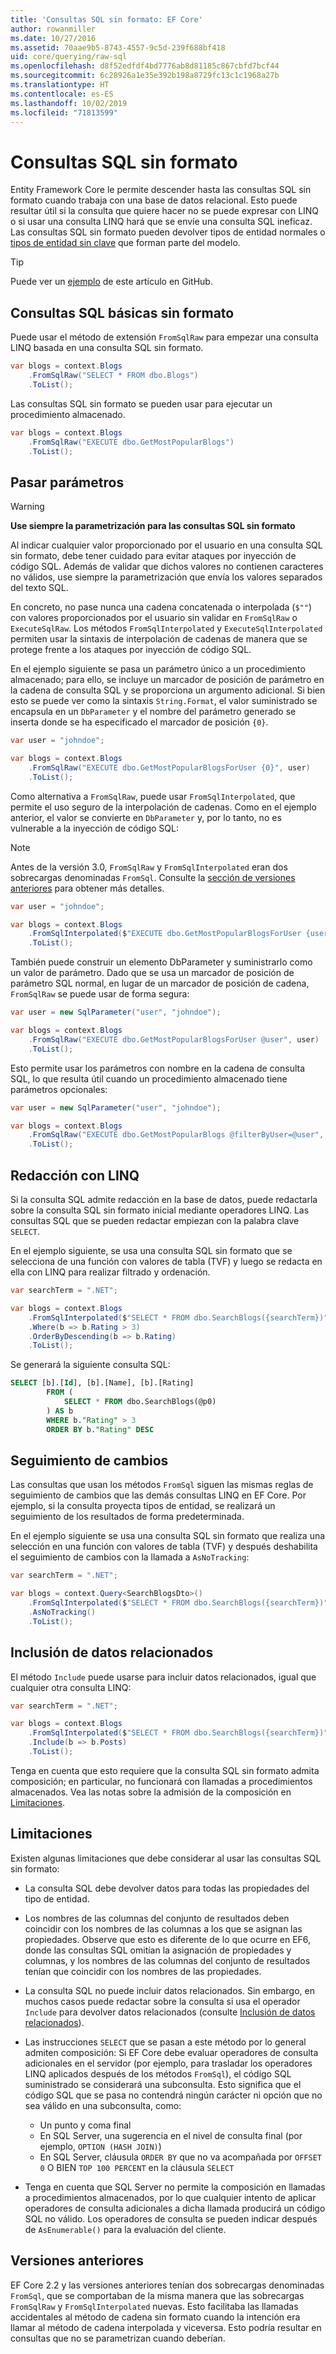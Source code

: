 ```yaml
---
title: 'Consultas SQL sin formato: EF Core'
author: rowanmiller
ms.date: 10/27/2016
ms.assetid: 70aae9b5-8743-4557-9c5d-239f688bf418
uid: core/querying/raw-sql
ms.openlocfilehash: d8f52edfdf4bd7776ab8d81185c867cbfd7bcf44
ms.sourcegitcommit: 6c28926a1e35e392b198a8729fc13c1c1968a27b
ms.translationtype: HT
ms.contentlocale: es-ES
ms.lasthandoff: 10/02/2019
ms.locfileid: "71813599"
---
```

# <a name="raw-sql-queries"></a>Consultas SQL sin formato

Entity Framework Core le permite descender hasta las consultas SQL sin formato cuando trabaja con una base de datos relacional. Esto puede resultar útil si la consulta que quiere hacer no se puede expresar con LINQ o si usar una consulta LINQ hará que se envíe una consulta SQL ineficaz. Las consultas SQL sin formato pueden devolver tipos de entidad normales o [tipos de entidad sin clave](xref:core/modeling/keyless-entity-types) que forman parte del modelo.

> [!TIP]  
> Puede ver un [ejemplo](https://github.com/aspnet/EntityFramework.Docs/tree/master/samples/core/Querying/Querying/RawSQL/Sample.cs) de este artículo en GitHub.

## <a name="basic-raw-sql-queries"></a>Consultas SQL básicas sin formato

Puede usar el método de extensión `FromSqlRaw` para empezar una consulta LINQ basada en una consulta SQL sin formato.

<!-- [!code-csharp[Main](samples/core/Querying/RawSQL/Sample.cs)] -->
``` csharp
var blogs = context.Blogs
    .FromSqlRaw("SELECT * FROM dbo.Blogs")
    .ToList();
```

Las consultas SQL sin formato se pueden usar para ejecutar un procedimiento almacenado.

<!-- [!code-csharp[Main](samples/core/Querying/RawSQL/Sample.cs)] -->
``` csharp
var blogs = context.Blogs
    .FromSqlRaw("EXECUTE dbo.GetMostPopularBlogs")
    .ToList();
```

## <a name="passing-parameters"></a>Pasar parámetros

> [!WARNING]
> **Use siempre la parametrización para las consultas SQL sin formato**
>
> Al indicar cualquier valor proporcionado por el usuario en una consulta SQL sin formato, debe tener cuidado para evitar ataques por inyección de código SQL. Además de validar que dichos valores no contienen caracteres no válidos, use siempre la parametrización que envía los valores separados del texto SQL.
>
> En concreto, no pase nunca una cadena concatenada o interpolada (`$""`) con valores proporcionados por el usuario sin validar en `FromSqlRaw` o `ExecuteSqlRaw`. Los métodos `FromSqlInterpolated` y `ExecuteSqlInterpolated` permiten usar la sintaxis de interpolación de cadenas de manera que se protege frente a los ataques por inyección de código SQL.

En el ejemplo siguiente se pasa un parámetro único a un procedimiento almacenado; para ello, se incluye un marcador de posición de parámetro en la cadena de consulta SQL y se proporciona un argumento adicional. Si bien esto se puede ver como la sintaxis `String.Format`, el valor suministrado se encapsula en un `DbParameter` y el nombre del parámetro generado se inserta donde se ha especificado el marcador de posición `{0}`.

<!-- [!code-csharp[Main](samples/core/Querying/RawSQL/Sample.cs)] -->
``` csharp
var user = "johndoe";

var blogs = context.Blogs
    .FromSqlRaw("EXECUTE dbo.GetMostPopularBlogsForUser {0}", user)
    .ToList();
```

Como alternativa a `FromSqlRaw`, puede usar `FromSqlInterpolated`, que permite el uso seguro de la interpolación de cadenas. Como en el ejemplo anterior, el valor se convierte en `DbParameter` y, por lo tanto, no es vulnerable a la inyección de código SQL:

> [!NOTE]
> Antes de la versión 3.0, `FromSqlRaw` y `FromSqlInterpolated` eran dos sobrecargas denominadas `FromSql`. Consulte la [sección de versiones anteriores](#previous-versions) para obtener más detalles.

<!-- [!code-csharp[Main](samples/core/Querying/RawSQL/Sample.cs)] -->
``` csharp
var user = "johndoe";

var blogs = context.Blogs
    .FromSqlInterpolated($"EXECUTE dbo.GetMostPopularBlogsForUser {user}")
    .ToList();
```

También puede construir un elemento DbParameter y suministrarlo como un valor de parámetro. Dado que se usa un marcador de posición de parámetro SQL normal, en lugar de un marcador de posición de cadena, `FromSqlRaw` se puede usar de forma segura:

<!-- [!code-csharp[Main](samples/core/Querying/RawSQL/Sample.cs)] -->
``` csharp
var user = new SqlParameter("user", "johndoe");

var blogs = context.Blogs
    .FromSqlRaw("EXECUTE dbo.GetMostPopularBlogsForUser @user", user)
    .ToList();
```

Esto permite usar los parámetros con nombre en la cadena de consulta SQL, lo que resulta útil cuando un procedimiento almacenado tiene parámetros opcionales:

<!-- [!code-csharp[Main](samples/core/Querying/RawSQL/Sample.cs)] -->
``` csharp
var user = new SqlParameter("user", "johndoe");

var blogs = context.Blogs
    .FromSqlRaw("EXECUTE dbo.GetMostPopularBlogs @filterByUser=@user", user)
    .ToList();
```

## <a name="composing-with-linq"></a>Redacción con LINQ

Si la consulta SQL admite redacción en la base de datos, puede redactarla sobre la consulta SQL sin formato inicial mediante operadores LINQ. Las consultas SQL que se pueden redactar empiezan con la palabra clave `SELECT`.

En el ejemplo siguiente, se usa una consulta SQL sin formato que se selecciona de una función con valores de tabla (TVF) y luego se redacta en ella con LINQ para realizar filtrado y ordenación.

<!-- [!code-csharp[Main](samples/core/Querying/RawSQL/Sample.cs)] -->
``` csharp
var searchTerm = ".NET";

var blogs = context.Blogs
    .FromSqlInterpolated($"SELECT * FROM dbo.SearchBlogs({searchTerm})")
    .Where(b => b.Rating > 3)
    .OrderByDescending(b => b.Rating)
    .ToList();
```

Se generará la siguiente consulta SQL:

``` sql
SELECT [b].[Id], [b].[Name], [b].[Rating]
        FROM (
            SELECT * FROM dbo.SearchBlogs(@p0)
        ) AS b
        WHERE b."Rating" > 3
        ORDER BY b."Rating" DESC
```

## <a name="change-tracking"></a>Seguimiento de cambios

Las consultas que usan los métodos `FromSql` siguen las mismas reglas de seguimiento de cambios que las demás consultas LINQ en EF Core. Por ejemplo, si la consulta proyecta tipos de entidad, se realizará un seguimiento de los resultados de forma predeterminada.

En el ejemplo siguiente se usa una consulta SQL sin formato que realiza una selección en una función con valores de tabla (TVF) y después deshabilita el seguimiento de cambios con la llamada a `AsNoTracking`:

<!-- [!code-csharp[Main](samples/core/Querying/RawSQL/Sample.cs)] -->
``` csharp
var searchTerm = ".NET";

var blogs = context.Query<SearchBlogsDto>()
    .FromSqlInterpolated($"SELECT * FROM dbo.SearchBlogs({searchTerm})")
    .AsNoTracking()
    .ToList();
```

## <a name="including-related-data"></a>Inclusión de datos relacionados

El método `Include` puede usarse para incluir datos relacionados, igual que cualquier otra consulta LINQ:

<!-- [!code-csharp[Main](samples/core/Querying/RawSQL/Sample.cs)] -->
``` csharp
var searchTerm = ".NET";

var blogs = context.Blogs
    .FromSqlInterpolated($"SELECT * FROM dbo.SearchBlogs({searchTerm})")
    .Include(b => b.Posts)
    .ToList();
```

Tenga en cuenta que esto requiere que la consulta SQL sin formato admita composición; en particular, no funcionará con llamadas a procedimientos almacenados. Vea las notas sobre la admisión de la composición en [Limitaciones](#limitations).

## <a name="limitations"></a>Limitaciones

Existen algunas limitaciones que debe considerar al usar las consultas SQL sin formato:

* La consulta SQL debe devolver datos para todas las propiedades del tipo de entidad.

* Los nombres de las columnas del conjunto de resultados deben coincidir con los nombres de las columnas a los que se asignan las propiedades. Observe que esto es diferente de lo que ocurre en EF6, donde las consultas SQL omitían la asignación de propiedades y columnas, y los nombres de las columnas del conjunto de resultados tenían que coincidir con los nombres de las propiedades.

* La consulta SQL no puede incluir datos relacionados. Sin embargo, en muchos casos puede redactar sobre la consulta si usa el operador `Include` para devolver datos relacionados (consulte [Inclusión de datos relacionados](#including-related-data)).

* Las instrucciones `SELECT` que se pasan a este método por lo general admiten composición: Si EF Core debe evaluar operadores de consulta adicionales en el servidor (por ejemplo, para trasladar los operadores LINQ aplicados después de los métodos `FromSql`), el código SQL suministrado se considerará una subconsulta. Esto significa que el código SQL que se pasa no contendrá ningún carácter ni opción que no sea válido en una subconsulta, como:
  * Un punto y coma final
  * En SQL Server, una sugerencia en el nivel de consulta final (por ejemplo, `OPTION (HASH JOIN)`)
  * En SQL Server, cláusula `ORDER BY` que no va acompañada por `OFFSET 0` O BIEN `TOP 100 PERCENT` en la cláusula `SELECT`

* Tenga en cuenta que SQL Server no permite la composición en llamadas a procedimientos almacenados, por lo que cualquier intento de aplicar operadores de consulta adicionales a dicha llamada producirá un código SQL no válido. Los operadores de consulta se pueden indicar después de `AsEnumerable()` para la evaluación del cliente.

## <a name="previous-versions"></a>Versiones anteriores

EF Core 2.2 y las versiones anteriores tenían dos sobrecargas denominadas `FromSql`, que se comportaban de la misma manera que las sobrecargas `FromSqlRaw` y `FromSqlInterpolated` nuevas. Esto facilitaba las llamadas accidentales al método de cadena sin formato cuando la intención era llamar al método de cadena interpolada y viceversa. Esto podría resultar en consultas que no se parametrizan cuando deberían.
